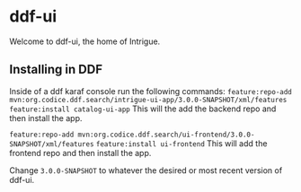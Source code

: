 # ddf-ui

Welcome to ddf-ui, the home of Intrigue. 


## Installing in DDF

Inside of a ddf karaf console run the following commands:
`feature:repo-add mvn:org.codice.ddf.search/intrigue-ui-app/3.0.0-SNAPSHOT/xml/features`
`feature:install catalog-ui-app`
This will the add the backend repo and then install the app.

`feature:repo-add mvn:org.codice.ddf.search/ui-frontend/3.0.0-SNAPSHOT/xml/features`
`feature:install ui-frontend`
This will add the frontend repo and then install the app.

Change `3.0.0-SNAPSHOT` to whatever the desired or most recent version of ddf-ui. 
